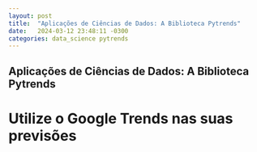 ```yaml
---
layout: post
title:  "Aplicações de Ciências de Dados: A Biblioteca Pytrends"
date:   2024-03-12 23:48:11 -0300
categories: data_science pytrends
---
```


## Aplicações de Ciências de Dados: A Biblioteca Pytrends
# Utilize o Google Trends nas suas previsões
